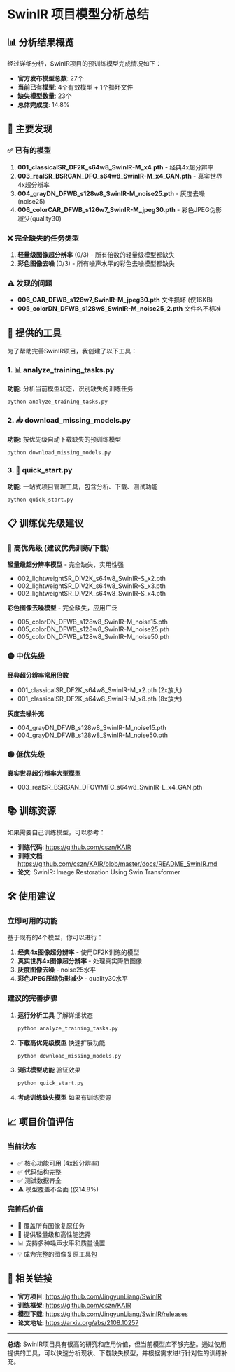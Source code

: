 # SwinIR 项目模型分析总结

## 📊 分析结果概览

经过详细分析，SwinIR项目的预训练模型完成情况如下：

- **官方发布模型总数**: 27个
- **当前已有模型**: 4个有效模型 + 1个损坏文件
- **缺失模型数量**: 23个
- **总体完成度**: 14.8%

## 🎯 主要发现

### ✅ 已有的模型
1. **001_classicalSR_DF2K_s64w8_SwinIR-M_x4.pth** - 经典4x超分辨率
2. **003_realSR_BSRGAN_DFO_s64w8_SwinIR-M_x4_GAN.pth** - 真实世界4x超分辨率
3. **004_grayDN_DFWB_s128w8_SwinIR-M_noise25.pth** - 灰度去噪(noise25)
4. **006_colorCAR_DFWB_s126w7_SwinIR-M_jpeg30.pth** - 彩色JPEG伪影减少(quality30)

### ❌ 完全缺失的任务类型
1. **轻量级图像超分辨率** (0/3) - 所有倍数的轻量级模型都缺失
2. **彩色图像去噪** (0/3) - 所有噪声水平的彩色去噪模型都缺失

### ⚠️ 发现的问题
- **006_CAR_DFWB_s126w7_SwinIR-M_jpeg30.pth** 文件损坏 (仅16KB)
- **005_colorDN_DFWB_s128w8_SwinIR-M_noise25_2.pth** 文件名不标准

## 🚀 提供的工具

为了帮助完善SwinIR项目，我创建了以下工具：

### 1. 📊 analyze_training_tasks.py
**功能**: 分析当前模型状态，识别缺失的训练任务
```bash
python analyze_training_tasks.py
```

### 2. 📥 download_missing_models.py  
**功能**: 按优先级自动下载缺失的预训练模型
```bash
python download_missing_models.py
```

### 3. 🎯 quick_start.py
**功能**: 一站式项目管理工具，包含分析、下载、测试功能
```bash
python quick_start.py
```

## 📋 训练优先级建议

### 🔴 高优先级 (建议优先训练/下载)

**轻量级超分辨率模型** - 完全缺失，实用性强
- 002_lightweightSR_DIV2K_s64w8_SwinIR-S_x2.pth
- 002_lightweightSR_DIV2K_s64w8_SwinIR-S_x3.pth  
- 002_lightweightSR_DIV2K_s64w8_SwinIR-S_x4.pth

**彩色图像去噪模型** - 完全缺失，应用广泛
- 005_colorDN_DFWB_s128w8_SwinIR-M_noise15.pth
- 005_colorDN_DFWB_s128w8_SwinIR-M_noise25.pth
- 005_colorDN_DFWB_s128w8_SwinIR-M_noise50.pth

### 🟡 中优先级

**经典超分辨率常用倍数**
- 001_classicalSR_DF2K_s64w8_SwinIR-M_x2.pth (2x放大)
- 001_classicalSR_DF2K_s64w8_SwinIR-M_x8.pth (8x放大)

**灰度去噪补充**
- 004_grayDN_DFWB_s128w8_SwinIR-M_noise15.pth
- 004_grayDN_DFWB_s128w8_SwinIR-M_noise50.pth

### 🟢 低优先级

**真实世界超分辨率大型模型**
- 003_realSR_BSRGAN_DFOWMFC_s64w8_SwinIR-L_x4_GAN.pth

## 📚 训练资源

如果需要自己训练模型，可以参考：

- **训练代码**: https://github.com/cszn/KAIR
- **训练文档**: https://github.com/cszn/KAIR/blob/master/docs/README_SwinIR.md
- **论文**: SwinIR: Image Restoration Using Swin Transformer

## 🛠️ 使用建议

### 立即可用的功能
基于现有的4个模型，你可以进行：
1. **经典4x图像超分辨率** - 使用DF2K训练的模型
2. **真实世界4x图像超分辨率** - 处理真实降质图像  
3. **灰度图像去噪** - noise25水平
4. **彩色JPEG压缩伪影减少** - quality30水平

### 建议的完善步骤
1. **运行分析工具** 了解详细状态
   ```bash
   python analyze_training_tasks.py
   ```

2. **下载高优先级模型** 快速扩展功能
   ```bash
   python download_missing_models.py
   ```

3. **测试模型功能** 验证效果
   ```bash
   python quick_start.py
   ```

4. **考虑训练缺失模型** 如果有训练资源

## 📈 项目价值评估

### 当前状态
- ✅ 核心功能可用 (4x超分辨率)
- ✅ 代码结构完整
- ✅ 测试数据齐全
- ⚠️ 模型覆盖不全面 (仅14.8%)

### 完善后价值
- 🎯 覆盖所有图像复原任务
- 🚀 提供轻量级和高性能选择
- 📊 支持多种噪声水平和质量设置
- 💡 成为完整的图像复原工具包

## 🔗 相关链接

- **官方项目**: https://github.com/JingyunLiang/SwinIR
- **训练框架**: https://github.com/cszn/KAIR  
- **模型下载**: https://github.com/JingyunLiang/SwinIR/releases
- **论文地址**: https://arxiv.org/abs/2108.10257

---

**总结**: SwinIR项目具有很高的研究和应用价值，但当前模型库不够完整。通过使用提供的工具，可以快速分析现状、下载缺失模型，并根据需求进行针对性的训练补充。

